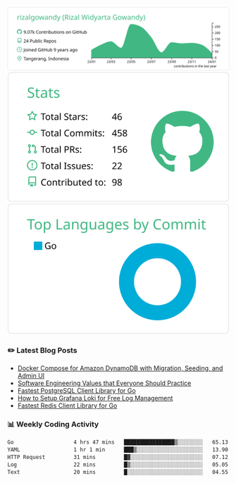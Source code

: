 ![profile-details](profile-summary-card-output/vue/0-profile-details.svg)
![stats](profile-summary-card-output/vue/3-stats.svg)
![most-commit-language](profile-summary-card-output/vue/2-most-commit-language.svg)

### :pencil2: Latest Blog Posts
<!-- BLOG-POST-LIST:START -->
- [Docker Compose for Amazon DynamoDB with Migration, Seeding, and Admin UI](https://medium.com/geekculture/docker-compose-for-amazon-dynamodb-with-migration-seeding-and-admin-ui-db11a348cc6a?source=rss-5763b0f1aba6------2)
- [Software Engineering Values that Everyone Should Practice](https://levelup.gitconnected.com/software-engineering-values-that-everyone-should-practice-c980d00cd103?source=rss-5763b0f1aba6------2)
- [Fastest PostgreSQL Client Library for Go](https://levelup.gitconnected.com/fastest-postgresql-client-library-for-go-579fa97909fb?source=rss-5763b0f1aba6------2)
- [How to Setup Grafana Loki for Free Log Management](https://levelup.gitconnected.com/how-to-setup-grafana-loki-for-free-log-management-ceb60558503c?source=rss-5763b0f1aba6------2)
- [Fastest Redis Client Library for Go](https://levelup.gitconnected.com/fastest-redis-client-library-for-go-7993f618f5ab?source=rss-5763b0f1aba6------2)
<!-- BLOG-POST-LIST:END -->

### 📊 Weekly Coding Activity
<!--START_SECTION:waka-->

```txt
Go                   4 hrs 47 mins   ████████████████▒░░░░░░░░   65.13 %
YAML                 1 hr 1 min      ███▒░░░░░░░░░░░░░░░░░░░░░   13.90 %
HTTP Request         31 mins         █▓░░░░░░░░░░░░░░░░░░░░░░░   07.12 %
Log                  22 mins         █▒░░░░░░░░░░░░░░░░░░░░░░░   05.05 %
Text                 20 mins         █░░░░░░░░░░░░░░░░░░░░░░░░   04.55 %
```

<!--END_SECTION:waka-->
